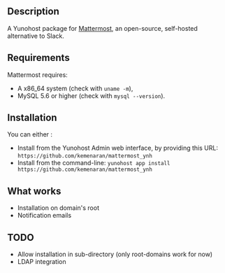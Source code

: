 ## Description

A Yunohost package for [Mattermost](http://www.mattermost.org/), an open-source, self-hosted alternative to Slack.

## Requirements

Mattermost requires:

* A x86_64 system (check with `uname -m`),
* MySQL 5.6 or higher (check with `mysql --version`).

## Installation

You can either :

* Install from the Yunohost Admin web interface, by providing this URL: `https://github.com/kemenaran/mattermost_ynh`
* Install from the command-line: `yunohost app install https://github.com/kemenaran/mattermost_ynh`

## What works

* Installation on domain's root
* Notification emails

## TODO

* Allow installation in sub-directory (only root-domains work for now)
* LDAP integration

